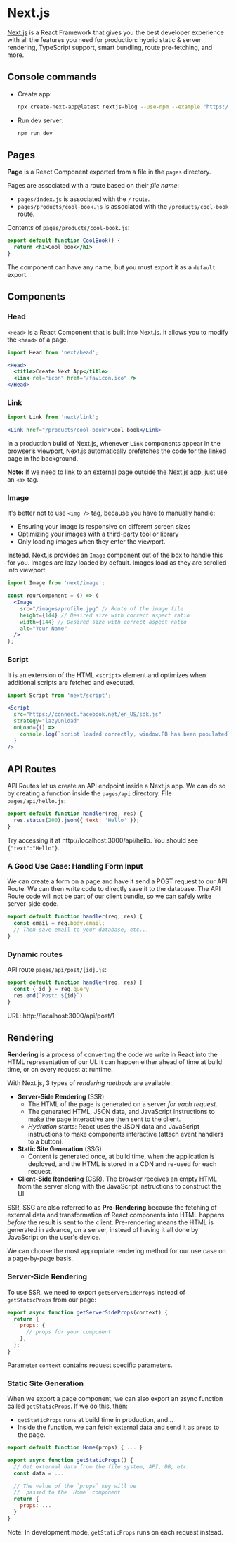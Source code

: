 # Next.js

[Next.js](https://nextjs.org/) is a React Framework that gives you the best developer experience 
with all the features you need for production: hybrid static & server rendering, TypeScript support, smart bundling, route pre-fetching, and more.

## Console commands

- Create app:
  ```bash
  npx create-next-app@latest nextjs-blog --use-npm --example "https://github.com/vercel/next-learn/tree/master/basics/learn-starter"
  ```
- Run dev server:
  ```bash
  npm run dev
  ```

## Pages

**Page** is a React Component exported from a file in the `pages` directory.

Pages are associated with a route based on their *file name*:

- `pages/index.js` is associated with the `/` route.
- `pages/products/cool-book.js` is associated with the `/products/cool-book` route.

Contents of `pages/products/cool-book.js`:

```jsx
export default function CoolBook() {
  return <h1>Cool book</h1>
}
```
The component can have any name, but you must export it as a `default` export.

## Components

### Head

`<Head>` is a React Component that is built into Next.js. It allows you to modify the `<head>` of a page.

```jsx
import Head from 'next/head';

<Head>
  <title>Create Next App</title>
  <link rel="icon" href="/favicon.ico" />
</Head>
```

### Link

```jsx
import Link from 'next/link';

<Link href="/products/cool-book">Cool book</Link>
```

In a production build of Next.js, whenever `Link` components appear in the browser’s viewport, Next.js automatically prefetches the code for the linked page in the background.

**Note:** If we need to link to an external page outside the Next.js app, just use an `<a>` tag.

### Image

It's better not to use `<img />` tag, because you have to manually handle:

- Ensuring your image is responsive on different screen sizes
- Optimizing your images with a third-party tool or library
- Only loading images when they enter the viewport.

Instead, Next.js provides an `Image` component out of the box to handle this for you.
Images are lazy loaded by default. Images load as they are scrolled into viewport.

```jsx
import Image from 'next/image';

const YourComponent = () => (
  <Image
    src="/images/profile.jpg" // Route of the image file
    height={144} // Desired size with correct aspect ratio
    width={144} // Desired size with correct aspect ratio
    alt="Your Name"
  />
);
```

### Script

It is an extension of the HTML `<script>` element and optimizes when additional scripts are fetched and executed.
  
```jsx
import Script from 'next/script';

<Script
  src="https://connect.facebook.net/en_US/sdk.js"
  strategy="lazyOnload"
  onLoad={() =>
    console.log(`script loaded correctly, window.FB has been populated`)
  }
/>
```

## API Routes

API Routes let us create an API endpoint inside a Next.js app. We can do so by creating a function inside the `pages/api` directory.
File `pages/api/hello.js`:

```jsx
export default function handler(req, res) {
  res.status(200).json({ text: 'Hello' });
}
```

Try accessing it at http://localhost:3000/api/hello. You should see `{"text":"Hello"}`.

### A Good Use Case: Handling Form Input

We can create a form on a page and have it send a POST request to our API Route. 
We can then write code to directly save it to the database. 
The API Route code will not be part of our client bundle, so we can safely write server-side code.

```jsx
export default function handler(req, res) {
  const email = req.body.email;
  // Then save email to your database, etc...
}
```

### Dynamic routes

API route `pages/api/post/[id].js`: 

```jsx
export default function handler(req, res) {
  const { id } = req.query
  res.end(`Post: ${id}`)
}
```

URL: http://localhost:3000/api/post/1

## Rendering

**Rendering** is a process of converting the code we write in React into the HTML representation of our UI. It can happen either ahead of time at build time, or on every request at runtime.

With Next.js, 3 types of *rendering methods* are available: 

- **Server-Side Rendering** (SSR)
  - The HTML of the page is generated on a server *for each request*. 
  - The generated HTML, JSON data, and JavaScript instructions to make the page interactive are then sent to the client.
  - *Hydration* starts: React uses the JSON data and JavaScript instructions to make components interactive (attach event handlers to a button).
- **Static Site Generation** (SSG)
  - Content is generated once, at build time, when the application is deployed, and the HTML is stored in a CDN and re-used for each request.
- **Client-Side Rendering** (CSR). The browser receives an empty HTML from the server along with the JavaScript instructions to construct the UI.

SSR, SSG are also referred to as **Pre-Rendering** because the fetching of external data and 
transformation of React components into HTML happens *before* the result is sent to the client.
Pre-rendering means the HTML is generated in advance, on a server, instead of having it all done by JavaScript on the user's device.

We can choose the most appropriate rendering method for our use case on a page-by-page basis.

### Server-Side Rendering

To use SSR, we need to export `getServerSideProps` instead of `getStaticProps` from our page:

```jsx
export async function getServerSideProps(context) {
  return {
    props: {
      // props for your component
    },
  };
}
```
Parameter `context` contains request specific parameters.

### Static Site Generation

When we export a page component, we can also export an async function called `getStaticProps`. If we do this, then:

- `getStaticProps` runs at build time in production, and…
- Inside the function, we can fetch external data and send it as `props` to the page.

```jsx
export default function Home(props) { ... }

export async function getStaticProps() {
  // Get external data from the file system, API, DB, etc.
  const data = ...

  // The value of the `props` key will be
  //  passed to the `Home` component
  return {
    props: ...
  }
}
```
Note: In development mode, `getStaticProps` runs on each request instead.
